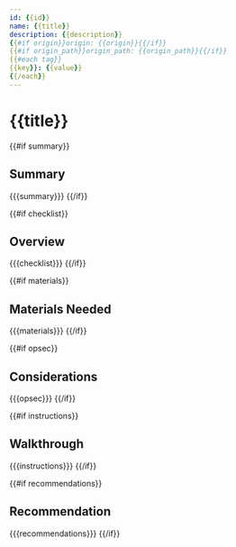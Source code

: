 ```yaml
---
id: {{id}}
name: {{title}}
description: {{description}}
{{#if origin}}origin: {{origin}}{{/if}}
{{#if origin_path}}origin_path: {{origin_path}}{{/if}}
{{#each tag}}
{{key}}: {{value}}
{{/each}}
---
```

# {{title}}

{{#if summary}}
## Summary

{{{summary}}}
{{/if}}

{{#if checklist}}
## Overview

{{{checklist}}}
{{/if}}

{{#if materials}}
## Materials Needed

{{{materials}}}
{{/if}}

{{#if opsec}}
## Considerations

{{{opsec}}}
{{/if}}

{{#if instructions}}
## Walkthrough

{{{instructions}}}
{{/if}}

{{#if recommendations}}
## Recommendation

{{{recommendations}}}
{{/if}}
